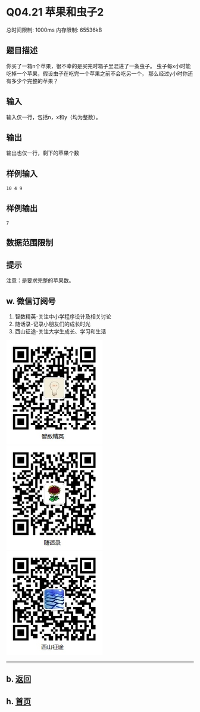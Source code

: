 # Q04.21 苹果和虫子2

总时间限制: 1000ms 内存限制: 65536kB

## 题目描述   

你买了一箱n个苹果，很不幸的是买完时箱子里混进了一条虫子。
虫子每x小时能吃掉一个苹果，假设虫子在吃完一个苹果之前不会吃另一个，
那么经过y小时你还有多少个完整的苹果？

## 输入   

输入仅一行，包括n，x和y（均为整数）。

## 输出   

输出也仅一行，剩下的苹果个数

## 样例输入

    10 4 9

## 样例输出

    7

## 数据范围限制

## 提示   

注意：是要求完整的苹果数。

## w. 微信订阅号

1. 智数精英-关注中小学程序设计及相关讨论
2. 随话录-记录小朋友们的成长时光
2. 西山征途-关注大学生成长、学习和生活

![欢迎关注“智数精英”订阅号](../../assets/me/img/idea8.jpg)
![欢迎关注“随话录”订阅号](../../assets/me/img/shl8.jpg)
![欢迎关注“西山征途”订阅号](../../assets/me/img/xszt8.jpg)

----------

## b. [返回](../)
    
## h. [首页](../../)

